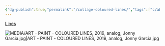 ```yaml
---
{"dg-publish":true,"permalink":"/collage-coloured-lines/","tags":["c/abstract","c/geometric","c/colour-red","c/colour-blue","c/colour-green","collage/year-2019","c/paint","collage/analog","collage/paint"],"created":"2024-06-28T12:56:49.000-04:00","updated":"2025-08-27T13:03:07.427-04:00"}
---
```



[Lines](https://www.instagram.com/p/B6ClsAxhDbE/)

![MEDIA/ART - PAINT - COLOURED LINES, 2019, analog, Jonny Garcia.jpg|ART - PAINT - COLOURED LINES, 2019, analog, Jonny Garcia.jpg](/img/user/MEDIA/ART%20-%20PAINT%20-%20COLOURED%20LINES,%202019,%20analog,%20Jonny%20Garcia.jpg)
